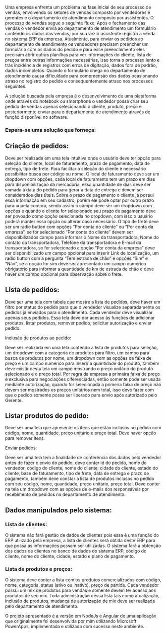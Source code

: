 Uma empresa enfrenta um problema na fase inicial de seu processo de vendas, envolvendo os setores de vendas composto por vendedores e gerentes e o departamento de atendimento composto por assistentes.
O processo de vendas segue o seguinte fluxo:
Após o fechamento das vendas o vendedor envia ao departamento de atendimento um formulário contendo os dados das vendas, por sua vez o assistente registra a venda no sistema ERP da empresa.
Atualmente, para enviar os pedidos ao departamento de atendimento os vendedores precisam preencher um formulário com os dados do pedido e para esse preenchimento eles precisam abrir outras planilhas para ver informações do cliente, lista de preços entre outras informações necessárias, isso torna o processo lento e trás incidência de registros com erros de digitação, dados fora de padrão, dados incompletos. Quando o formulário chega no departamento de atendimento causa dificuldade para compreensão dos dados ocasionando atraso no registro do pedido e consequentemente atraso nos processos seguintes.

A solução buscada pela empresa é o desenvolvimento de uma plataforma onde através do notebook ou smartphone o vendedor possa criar seu pedido de vendas apenas selecionando o cliente, produto, preço e posteriormente enviar para o departamento de atendimento  através de função disponível no software.

### Espera-se uma solução que forneça:

## Criação de pedidos:

Deve ser realizada em uma tela intuitiva onde o usuário deve ter opção para seleção do cliente, local de faturamento, prazo de pagamento, data de entrega, tipo de frete. Para facilitar a seleção do cliente é necessário possibilitar busca por código ou nome. O local de faturamento deve ser um dropdown com opções, cada local de faturamento tem um prazo em dias para disponibilização da mercadoria, essa quantidade de dias deve ser somada à data do pedido para gerar a data de entrega e devem ser considerados dias úteis. Sobre o prazo de pagamento o cliente já possui essa informação em seu cadastro, porém ele pode optar por outro prazo para aquela compra, sendo assim o campo deve ser um dropdown com opções e quando o cliente for selecionado seu prazo de pagamento deve ser povoado como opção selecionada no dropdown, com isso o usuário poderá manter essa opção ou alterar caso necessário. O tipo de frete deve ser um radio button com opções “Por conta do cliente” ou “Por conta da empresa”, se for selecionado “Por conta do cliente” devem ser disponibilizados campo para informar o Nome da transportadora, Nome do contato da transportadora, Telefone da transportadora e E-mail da transportadora, se for selecionado a opção “Por conta da empresa” deve ser disponibilizado um campo opcional para inserir Link de localização, um radio button com a pergunta “Tem estrada de chão” e opções “Sim” e “Não”, se a opção for sim deve ser apresentado um campo numérico obrigatório para informar a quantidade de km de estrada de chão e deve haver um campo opcional para observação sobre o frete.

## Lista de pedidos:

Deve ser uma tela com tabela que mostre a lista de pedidos, deve haver um filtro por status do pedido para que o vendedor visualize separadamente os pedidos já enviados para o atendimento. Cada vendedor deve visualizar apenas seus pedidos. Essa tela deve dar acesso às funções de adicionar produtos, listar produtos, remover pedido, solicitar autorização e enviar pedido.

Inclusão de produtos ao pedido:

Deve ser realizada em uma tela contendo a lista de produtos para seleção, um dropdown com a categoria de produtos para filtro, um campo para busca de produtos por nome, um dropdown com as opções de faixa de preço e um campo numérico para inserir a quantidade do produto, também deve existir nesta tela um campo mostrando o preço unitário do produto selecionado e o preço total. Por regra da empresa a primeira faixa de preço é exclusiva para negociações diferenciadas, então somente pode ser usada mediante autorização, quando for selecionada a primeira faixa de preço não devem ser mostrados os preços unitários nem total, isso deve fazer com que o pedido somente possa ser liberado para envio após autorizado pelo Gerente.

## Listar produtos do pedido:

Deve ser uma tela que apresente os itens que estão inclusos no pedido com código, nome, quantidade, preço unitário e preço total. Deve haver opção para remover itens.

Enviar pedidos:

Deve ser uma tela tem a finalidade de conferência dos dados pelo vendedor antes de fazer o envio do pedido, deve conter id do pedido, nome do vendedor, código do cliente, nome do cliente, cidade do cliente, estado do cliente, base de faturamento, tipo de frete, data de entrega e prazo de pagamento, também deve constar a lista de produtos inclusos no pedido com seu código, nome, quantidade, preço unitário, preço total. Deve conter na tela um dropdown com as opções de e-mails dos responsáveis por recebimento de pedidos no departamento de atendimento.

## Dados manipulados pelo sistema:

### Lista de clientes:

O sistema não fará gestão de dados de clientes pois essa é uma função do ERP utilizado pela empresa, a lista de clientes será obtida deste ERP para que possa as informações possam ser utilizadas. O sistema fará a obtenção dos dados de clientes no banco de dados do sistema ERP, código do cliente, nome do cliente, cidade, estado e plano de pagamento.

### Lista de produtos e preços:

O sistema deve conter a lista com os produtos comercializados com código, nome, categoria, status (ativo ou inativo), preço de partida. Cada vendedor possui um mix de produtos para vendas e somente devem ter acesso aos produtos de seu mix. Toda administração dessa lista tais como atualização, inclusão de produtos, mudança de autorização de mix deve ser realizada pelo departamento de atendimento.


O projeto apresentado é a versão em NodeJs e Angular de uma aplicação que originalmente foi desenvolvida por mim utilizando Microsoft PowerApps, implementada e utilizada com sucesso neste ambiente.

